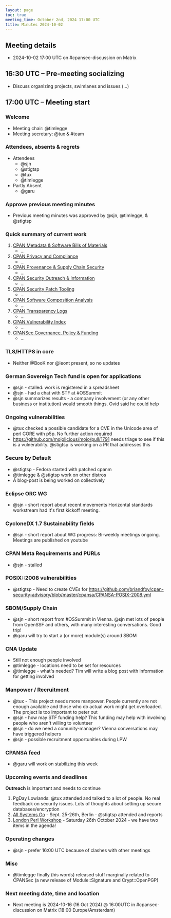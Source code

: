 ```yaml
---
layout: page
toc: true
meeting_time: October 2nd, 2024 17:00 UTC
title: Minutes 2024-10-02
---
```


## Meeting details

* 2024-10-02 17:00 UTC on #cpansec-discussion on Matrix

## 16:30 UTC – Pre-meeting socializing

*   Discuss organizing projects, swimlanes and issues (...)

## 17:00 UTC – Meeting start

### Welcome

*   Meeting chair: @timlegge
*   Meeting secretary: @tux & #team

### Attendees, absents & regrets

*   Attendees
    * @sjn
    * @stigtsp
    * @tux
    * @timlegge
*   Partly Absent
    * @garu

### Approve previous meeting minutes

*   Previous meeting minutes was approved by @sjn, @timlegge, & @stigtsp

### Quick summary of current work

1.  [CPAN Metadata & Software Bills of Materials](https://github.com/orgs/CPAN-Security/projects/1)
    *   …
2.  [CPAN Privacy and Compliance](https://github.com/orgs/CPAN-Security/projects/9)
    *   …
3.  [CPAN Provenance & Supply Chain Security](https://github.com/orgs/CPAN-Security/projects/3)
    *   …
4.  [CPAN Security Outreach & Information](https://github.com/orgs/CPAN-Security/projects/12)
    *   …
5.  [CPAN Security Patch Tooling](https://github.com/orgs/CPAN-Security/projects/11)
    *   …
6.  [CPAN Software Composition Analysis](https://github.com/orgs/CPAN-Security/projects/6)
    *   …
7.  [CPAN Transparency Logs](https://github.com/orgs/CPAN-Security/projects/2)
    *   …
8.  [CPAN Vulnerability Index](https://github.com/orgs/CPAN-Security/projects/10)
    *   …
9.  [CPANSec Governance, Policy & Funding](https://github.com/orgs/CPAN-Security/projects/7)
    *   …

### TLS/HTTPS in core
*   Neither @BooK nor @leont present, so no updates

### German Sovereign Tech fund is open for applications
*   @sjn - stalled: work is registered in a spreadsheet
*   @sjn - had a chat with STF at #OSSummit
*   @sjn summarizes results - a company involvement (or any other business or institution) would smooth things. Ovid said he could help

### Ongoing vulnerabilities
*   @tux checked a possible candidate for a CVE in the Unicode area of perl CORE with p5p. No further action required
*   https://github.com/mojolicious/mojo/pull/1791 needs triage to see if this is a vulnerability. @stigtsp is working on a PR that addresses this

### Secure by Default
*   @stigtsp - Fedora started with patched cpanm
*   @timlegge & @stigtsp work on other distros
*   A blog-post is being worked on collectively

### Eclipse ORC WG
*   @sjn - short report about recent movements
    Horizontal standards workstream had it's first kickoff meeting.

### CycloneDX 1.7 Sustainability fields
*   @sjn - short report about WG progress: Bi-weekly meetings ongoing. Meetings are published on youtube

### CPAN Meta Requirements and PURLs
*   @sjn - stalled

### POSIX::2008 vulnerabilities
*   @stigtsp - Need  to create CVEs for https://github.com/briandfoy/cpan-security-advisory/blob/master/cpansa/CPANSA-POSIX-2008.yml

### SBOM/Supply Chain
*   @sjn - short report from #OSSummit in Vienna. @sjn met lots of people from OpenSSF and others, with many interesting conversations. Good trip!
*   @garu will try to start a (or more) module(s) around SBOM

### CNA Update
*   Still not enough people involved
*   @timlegge - locations need to be set for resources
*   @timlegge - what's needed? Tim will write a blog post with information for getting involved

### Manpower / Recruitment
*   @tux - This project needs more manpower. People currently are not enough available and those who do actual work might get overloaded. The project is too important to peter out
*   @sjn - how may STF funding help? This funding may help with involving people who aren't willing to volunteer
*   @sjn - do we need a comunity-manager? Vienna conversations may have triggered helpers
*   @sjn - possible recruitment opportunities during LPW

### CPANSA feed
*   @garu will work on stabilizing this week

### Upcoming events and deadlines

**Outreach** is important and needs to continue

1. PgDay Lowlands: @tux attended and talked to a lot of people. No real feedback on security issues. Lots of thoughts about setting up secure databases/encryption
1. [All Systems Go](https://all-systems-go.io/) - Sept. 25-26th, Berlin - @stigtsp attended and reports
1. [London Perl Workshop](https://act.yapc.eu/lpw2024/) - Saturday 26th October 2024 - we have two items in the agenda!

### Operating changes
*   @sjn - prefer 16:00 UTC because of clashes with other meetings

### Misc
*   @timlegge finally (his words) released stuff marginally related to CPANSec (a new release of Module::Signature and Crypt::OpenPGP)

### Next meeting date, time and location
*   Next meeting is 2024-10-16 (16 Oct 2024) @ 16:00UTC in #cpansec-discussion on Matrix (18:00 Europe/Amsterdam)
